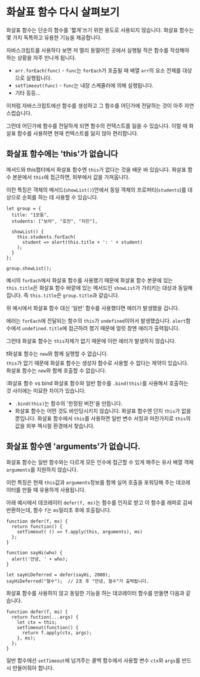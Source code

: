 # 화살표 함수 다시 살펴보기

화살표 함수는 단순히 함수를 '짧게'쓰기 위한 용도로 사용되지 않습니다. 화살표 함수는 몇 가지 독특하고 유용한 기능을 제공합니다.   
   
자바스크립트를 사용하다 보면 저 멀리 동떨어진 곳에서 실행될 작은 함수를 작성해야 하는 상황을 자주 만나게 됩니다.   
   
- `arr.forEach(func)` - `func`는 `forEach`가 호출될 때 배열 `arr`의 요소 전체를 대상으로 실행됩니다.
- `setTimeout(func)` - `func`는 내장 스케줄러에 의해 실행됩니다.
- 기타 등등...

이처럼 자바스크립트에선 함수를 생성하고 그 함수를 어딘가에 전달하는 것이 아주 자연스럽습니다.   
   
그런데 어딘가에 함수를 전달하게 되면 함수의 컨텍스트를 잃을 수 있습니다. 이럴 때 화살표 함수를 사용하면 현재 컨텍스트를 잃지 않아 편리합니다.   


## 화살표 함수에는 'this'가 없습니다
   
메서드와 this챕터에서 화살표 함수엔 `this`가 없다는 것을 배운 바 있습니다. 화살표 함수 본문에서 `this`에 접근하면, 외부에서 값을 가져옵니다.   
   
이런 특징은 객체의 메서드(`showList()`)안에서 동일 객체의 프로퍼티(`students`)를 대상으로 순회를 하는 데 사용할 수 있습니다.
```
let group = {
  title: "1모둠",
  students: ["보라", "호진", "지민"],

  showList() {
    this.students.forEach(
      student => alert(this.title + ': ' + student)
    );
  }
};

group.showList();
```
예시의 `forEach`에서 화살표 함수를 사용했기 때문에 화살표 함수 본문에 있는 `this.title`은 화살표 함수 바깥에 있는 메서드인 `showList`가 가리키는 대상과 동일해집니다. 즉 `this.title`은 `group.title`과 같습니다.   
   
위 예시에서 화살표 함수 대신 '일반' 함수를 사용했다면 에러가 발생했을 겁니다.   
   
에러는 `forEach`에 전달되는 함수의 `this`가 `undefined`이어서 발생했습니다. `alert`함수에서 `undefined.title`에 접근하려 했기 때문에 얼럿 창엔 에러가 출력됩니다.   
   
그런데 화살표 함수는 `this`자체가 없기 때문에 이런 에러가 발생하지 않습니다.   
   
❗화살표 함수는 `new`와 함께 실행할 수 없습니다.   
`this`가 없기 때문에 화살표 함수는 생성자 함수로 사용할 수 없다는 제약이 있습니다. 화살표 함수는 `new`와 함께 호출할 수 없습니다.   
   
❕화살표 함수 vs bind
화살표 함수와 일반 함수를 `.bind(this)`를 사용해서 호출하는 것 사이에는 미묘한 차이가 있습니다.      
- `.bind(this)`는 함수의 '한정된 버전'을 만듭니다.
- 화살표 함수는 어떤 것도 바인딩시키지 않습니다. 화살표 함수엔 단지 `this`가 없을 뿐입니다. 화살표 함수에서 `this`를 사용하면 일반 변수 서칭과 마찬가지로 `this`의 값을 외부 렉시컬 환경에서 찾습니다.   


## 화살표 함수엔 'arguments'가 없습니다.
   
화살표 함수는 일반 함수와는 다르게 모든 인수에 접근할 수 있게 해주는 유사 배열 객체 `arguments`를 지원하지 않습니다.   
   
이런 특징은 현재 `this`값과 `arguments`정보를 함께 실어 호출을 포워딩해 주는 데코레이터를 만들 때 유용하게 사용됩니다.   
   
아래 예시에서 데코레이터 `defer(f, ms)`는 함수를 인자로 받고 이 함수를 래퍼로 감싸 반환하는데, 함수 `f`는 `ms`밀리초 후에 호출됩니다.
```
function defer(f, ms) {
  return function() {
    setTimeout( () => f.apply(this, arguments), ms)
  };
}

function sayHi(who) {
  alert('안녕, ' + who);
}

let sayHiDeferred = defer(sayHi, 2000);
sayHiDeferred("철수");  // 2초 후 "안녕, 철수"가 출력됩니다.
```
화살표 함수를 사용하지 않고 동일한 기능을 하는 데코레이터 함수를 만들면 다음과 같습니다.
```
function defer(f, ms) {
  return fuction(...args) {
    let ctx = this;
    setTimeout(function() {
      return f.apply(ctx, args);
    }, ms);
  };
}
```
일반 함수에선 `setTimeout`에 넘겨주는 콜백 함수에서 사용할 변수 `ctx`와 `args`를 반드시 만들어줘야 합니다.
